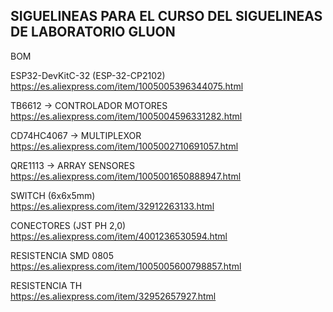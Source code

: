 SIGUELINEAS PARA EL CURSO DEL SIGUELINEAS DE LABORATORIO GLUON
--------------------------------------------------------------

BOM


ESP32-DevKitC-32 (ESP-32-CP2102) <br>
https://es.aliexpress.com/item/1005005396344075.html

TB6612 -> CONTROLADOR MOTORES <br>
https://es.aliexpress.com/item/1005004596331282.html

CD74HC4067 -> MULTIPLEXOR <br>
https://es.aliexpress.com/item/1005002710691057.html

QRE1113 -> ARRAY SENSORES <br>
https://es.aliexpress.com/item/1005001650888947.html

SWITCH (6x6x5mm) <br>
https://es.aliexpress.com/item/32912263133.html

CONECTORES (JST PH 2,0) <br>
https://es.aliexpress.com/item/4001236530594.html

RESISTENCIA SMD 0805 <br>
https://es.aliexpress.com/item/1005005600798857.html

RESISTENCIA TH <br>
https://es.aliexpress.com/item/32952657927.html
